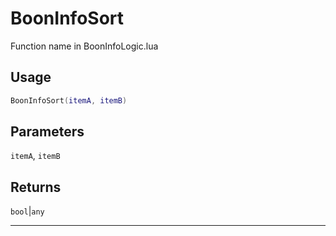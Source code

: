 # BoonInfoSort
Function name in BoonInfoLogic.lua
## Usage
```lua
BoonInfoSort(itemA, itemB)
```
## Parameters
`itemA`, `itemB`
## Returns
`bool`|`any`

---